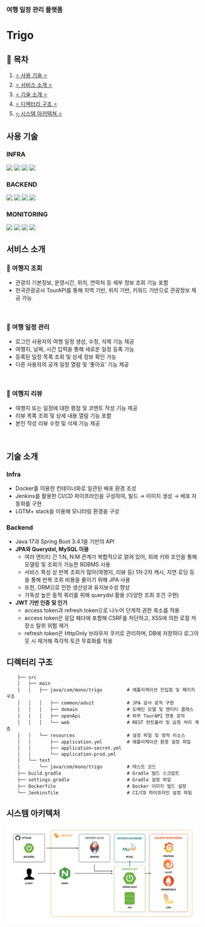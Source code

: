 ### 여행 일정 관리 플랫폼

# Trigo

## 📓 목차

1. [⭐ 사용 기술 ⭐](#사용-기술)
2. [⭐ 서비스 소개 ⭐](#서비스-소개)
3. [⭐ 기술 소개 ⭐](#기술-소개)
4. [⭐ 디렉터리 구조 ⭐](#디렉터리-구조)
5. [⭐ 시스템 아키텍쳐 ⭐](#시스템-아키텍처)

## 사용 기술

<div>
  <h3>INFRA</h3>
  <img src="https://img.shields.io/badge/Amazon_EC2-FF9900?style=for-the-badge&logo=Amazon-EC2&logoColor=white">
  <img src="https://img.shields.io/badge/Jenkins-D24939?style=for-the-badge&logo=jenkins&logoColor=white">
  <img src="https://img.shields.io/badge/Docker-2496ED?style=for-the-badge&logo=docker&logoColor=white">
  <img src="https://img.shields.io/badge/Nginx-009639?style=for-the-badge&logo=nginx&logoColor=white">
</div>

<div>
  <h3>BACKEND</h3>
  <img src="https://img.shields.io/badge/java-6DB33F?style=for-the-badge&logo=java&logoColor=white">
  <img src="https://img.shields.io/badge/spring_boot-6DB33F?style=for-the-badge&logo=spring-boot&logoColor=white">
  <img src="https://img.shields.io/badge/JPA-6DB33F?style=for-the-badge&logo=spring&logoColor=white">
  <img src="https://img.shields.io/badge/mysql-4479A1?style=for-the-badge&logo=mysql&logoColor=white">
</div>

<div>
  <h3>MONITORING</h3>
  <img src="https://img.shields.io/badge/grafana-F46800?style=for-the-badge&logo=grafana&logoColor=white">
  <img src="https://img.shields.io/badge/prometheus-E6522C?style=for-the-badge&logo=prometheus&logoColor=white">
  <img src="https://img.shields.io/badge/loki-FDC300?style=for-the-badge&logo=grafana&logoColor=white">
  <img src="https://img.shields.io/badge/grafana_alloy-ED5B26?style=for-the-badge&logo=grafana&logoColor=white">
</div>


## 서비스 소개

### 💎 여행지 조회

- 관광지 기본정보, 운영시간, 위치, 연락처 등 세부 정보 조회 기능 포함
- 한국관광공사 TourAPI를 통해 지역 기반, 위치 기반, 키워드 기반으로 관광정보 제공 가능

<br/>

### 💎 여행 일정 관리

- 로그인 사용자의 여행 일정 생성, 수정, 삭제 기능 제공
- 여행지, 날짜, 시간 입력을 통해 새로운 일정 등록 가능
- 등록된 일정 목록 조회 및 상세 정보 확인 가능
- 다른 사용자의 공개 일정 열람 및 ‘좋아요’ 기능 제공

<br/>

### 💎 여행지 리뷰

- 여행지 또는 일정에 대한 평점 및 코멘트 작성 기능 제공
- 리뷰 목록 조회 및 상세 내용 열람 기능 포함
- 본인 작성 리뷰 수정 및 삭제 기능 제공

<br/>

## 기술 소개

### Infra
- Docker를 이용한 컨테이너화로 일관된 배포 환경 조성
- Jenkins를 활용한 CI/CD 파이프라인을 구성하여, 빌드 → 이미지 생성 → 배포 자동화를 구현
- LGTM+ stack을 이용해 모니터링 환경을 구성

### Backend
- Java 17과 Spring Boot 3.4.1을 기반의 API
- **JPA와 Querydsl, MySQL 이용**
  - 여러 엔티티 간 1:N, N:M 관계가 복합적으로 얽혀 있어, 외래 키와 조인을 통해 모델링 및 조회가 가능한 RDBMS 사용
  - 서비스 특성 상 반복 조회가 많아(여행지, 리뷰 등) 1차·2차 캐시, 지연 로딩 등을 통해 반복 조회 비용을 줄이기 위해 JPA 사용
  - 또한, ORM으로 인한 생산성과 유지보수성 향상
  - 가독성 높은 동적 쿼리를 위해 querydsl 활용 (다양한 조회 조건 구현)
- **JWT 기반 인증 및 인가**
  - access token과 refresh token으로 나누어 단계적 권한 축소를 적용
  - access token은 응답 헤더에 포함해 CSRF를 차단하고, XSS에 의한 로컬 저장소 탈취 위험 제거
  - refresh token은 HttpOnly 브라우저 쿠키로 관리하며, DB에 저장하다 로그아웃 시 제거해 즉각적 토큰 무효화를 적용

## 디렉터리 구조
```
    ├── src
    │   ├── main
    │   │   ├── java/com/mono/trigo         # 애플리케이션 진입점 및 패키지 구조
    │   │   │   ├── common/aduit            # JPA 감사 로직 구현
    │   │   │   ├── domain                  # 도메인 모델 및 엔티티 클래스
    │   │   │   ├── openApi                 # 외부 TourAPI 연동 로직
    │   │   │   └── web                     # REST 컨트롤러 및 요청 처리 계층
    │   │   └── resources                   # 설정 파일 및 정적 리소스
    │   │       ├── application.yml         # 애플리케이션 환경 설정 파일
    │   │       ├── application-secret.yml
    │   │       └── application-prod.yml
    │   └── test
    │       └── java/com/mono/trigo         # 테스트 코드
    ├── build.gradle                        # Gradle 빌드 스크립트
    ├── settings.gradle                     # Gradle 설정 파일
    ├── Dockerfile                          # Docker 이미지 빌드 설정
    └── Jenkinsfile                         # CI/CD 파이프라인 설정 파일
```

## 시스템 아키텍처
<img src="./assets/system_architecture.png">